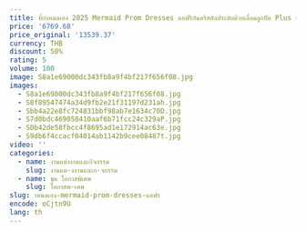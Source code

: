 ```yaml
---
title: ที่กําหนดเอง 2025 Mermaid Prom Dresses แอฟริกันคริสตัลประดับด้วยเลื่อมลูกปัด Plus ขนาด Elegant ชุดราตรียาวชุดวันเกิด
price: '6769.68'
price_original: '13539.37'
currency: THB
discount: 50%
rating: 5
volume: 100
image: S8a1e69000dc343fb8a9f4bf217f656f08.jpg
images:
  - S8a1e69000dc343fb8a9f4bf217f656f08.jpg
  - S8f89547474a34d9fb2e21f31197d231ah.jpg
  - Sbb4a22e8fc724831bbf98ab7e1634c70D.jpg
  - S7d0bdc469058410aaf6b71fcc24c329aP.jpg
  - S0b42de58fbcc4f8695ad1e172914ac63e.jpg
  - S9db6f4ccacf04014ab1142b9cee08487t.jpg
video: ''
categories:
  - name: งานแต่งงานและกิจกรรม
    slug: งานแต-งงานและก-จกรรม
  - name: ชุด โอกาสพิเศษ
    slug: โอกาสพ-เศษ
slug: าหนดเอง-mermaid-prom-dresses-แอฟร
encode: oCjtn9U
lang: th
---
```

  